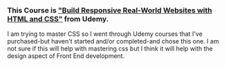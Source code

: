 ### This Course is ["Build Responsive Real-World Websites with HTML and CSS"](https://www.udemy.com/course/design-and-develop-a-killer-website-with-html5-and-css3/?referralCode=93317126211B2A500938) from Udemy.

I am trying to master CSS so I went through Udemy courses that I've purchased-but haven't started and/or completed-and chose this one. I am not sure if this will help with mastering css but I think it will help with the design aspect of Front End development.
